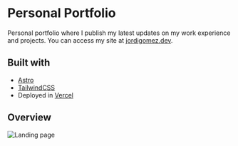 # Personal Portfolio

Personal portfolio where I publish my latest updates on my work experience and projects. You can access my site at <a href="https://jordigomez.dev" target="_blank">jordigomez.dev</a>.

## Built with

- [Astro](https://astro.build/)
- [TailwindCSS](https://tailwindcss.com/)
- Deployed in [Vercel](https://vercel.com/)

## Overview

![Landing page](https://res.cloudinary.com/demz9lbb3/image/upload/v1709832724/portfolio/rtghjo0oi0lcrjtrjboy.webp)


